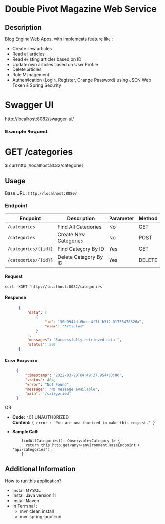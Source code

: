 # Double Pivot Magazine Web Service

## Description
Blog Engine Web Apps, with implements feature like : 
- Create new articles
- Read all articles
- Read existing articles based on ID
- Update own articles based on User Profile
- Delete articles
- Role Management
- Authentication (Login, Register, Change Password) using JSON Web Token & Spring Security

# Swagger UI
http://localhost:8082/swagger-ui/

### Example Request

# GET /categories
$ curl http://localhost:8082/categories
## Usage

Base URL : `http://localhost:8080/`

### Endpoint

| Endpoint             | Description                                 | Parameter  | Method |
| -----------------    | ------------------------------------------- | ---------  | ------ |
| `/categories`        | Find All Categories                         | No         | GET    |
| `/categories`        | Create New Categories                       | No         | POST   |
| `/categories/{{id}}` | Find Category By ID                         | Yes        | GET    |
| `/categories/{{id}}` | Delete Category By ID                       | Yes        | DELETE |



#### Request

```curl
curl -XGET 'http://localhost:8082/categories'
```

#### Response

```json
      {
          "data": [
              {
                  "id": "30e9944d-6bce-4f7f-b5f2-01755478326a",
                  "name": "Articles"
              }
          ],
          "messages": "Successfully retrieved data!",
          "status": 200
      }
```

#### Error Response
```json
     {
         "timestamp": "2022-03-28T04:49:27.954+00:00",
         "status": 404,
         "error": "Not Found",
         "message": "No message available",
         "path": "/categoried"
     }
```
OR

* **Code:** 401 UNAUTHORIZED <br />
**Content:** `{ error : "You are unauthorized to make this request." }`


* **Sample Call:**

  ```typescript:
      findAllCategories(): Observable<Category[]> {
        return this.http.get<any>(environment.baseEndpoint + 'api/categories');
      }
  ```

## Additional Information
How to run this application?
- Install MYSQL
- Install Java version 11
- Install Maven
- In Terminal :
  - mvn clean install
  - mvn spring-boot:run



